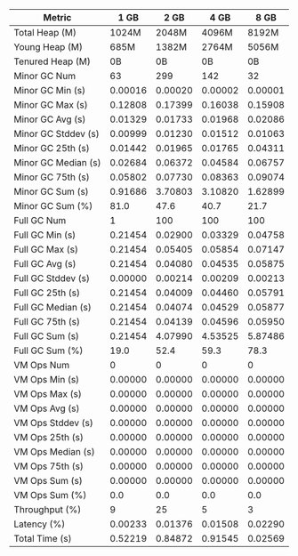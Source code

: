 | Metric | 1 GB | 2 GB | 4 GB | 8 GB |
|------|----|----|----|----|
| Total Heap (M) | 1024M | 2048M | 4096M | 8192M |
| Young Heap (M) | 685M | 1382M | 2764M | 5056M |
| Tenured Heap (M) | 0B | 0B | 0B | 0B |
| Minor GC Num | 63 | 299 | 142 | 32 |
| Minor GC Min (s) | 0.00016 | 0.00020 | 0.00002 | 0.00001 |
| Minor GC Max (s) | 0.12808 | 0.17399 | 0.16038 | 0.15908 |
| Minor GC Avg (s) | 0.01329 | 0.01733 | 0.01968 | 0.02086 |
| Minor GC Stddev (s) | 0.00999 | 0.01230 | 0.01512 | 0.01063 |
| Minor GC 25th (s) | 0.01442 | 0.01965 | 0.01765 | 0.04311 |
| Minor GC Median (s) | 0.02684 | 0.06372 | 0.04584 | 0.06757 |
| Minor GC 75th (s) | 0.05802 | 0.07730 | 0.08363 | 0.09074 |
| Minor GC Sum (s) | 0.91686 | 3.70803 | 3.10820 | 1.62899 |
| Minor GC Sum (%) | 81.0 | 47.6 | 40.7 | 21.7 |
| Full GC Num | 1 | 100 | 100 | 100 |
| Full GC Min (s) | 0.21454 | 0.02900 | 0.03329 | 0.04758 |
| Full GC Max (s) | 0.21454 | 0.05405 | 0.05854 | 0.07147 |
| Full GC Avg (s) | 0.21454 | 0.04080 | 0.04535 | 0.05875 |
| Full GC Stddev (s) | 0.00000 | 0.00214 | 0.00209 | 0.00213 |
| Full GC 25th (s) | 0.21454 | 0.04009 | 0.04460 | 0.05791 |
| Full GC Median (s) | 0.21454 | 0.04074 | 0.04529 | 0.05877 |
| Full GC 75th (s) | 0.21454 | 0.04139 | 0.04596 | 0.05950 |
| Full GC Sum (s) | 0.21454 | 4.07990 | 4.53525 | 5.87486 |
| Full GC Sum (%) | 19.0 | 52.4 | 59.3 | 78.3 |
| VM Ops Num | 0 | 0 | 0 | 0 |
| VM Ops Min (s) | 0.00000 | 0.00000 | 0.00000 | 0.00000 |
| VM Ops Max (s) | 0.00000 | 0.00000 | 0.00000 | 0.00000 |
| VM Ops Avg (s) | 0.00000 | 0.00000 | 0.00000 | 0.00000 |
| VM Ops Stddev (s) | 0.00000 | 0.00000 | 0.00000 | 0.00000 |
| VM Ops 25th (s) | 0.00000 | 0.00000 | 0.00000 | 0.00000 |
| VM Ops Median (s) | 0.00000 | 0.00000 | 0.00000 | 0.00000 |
| VM Ops 75th (s) | 0.00000 | 0.00000 | 0.00000 | 0.00000 |
| VM Ops Sum (s) | 0.00000 | 0.00000 | 0.00000 | 0.00000 |
| VM Ops Sum (%) | 0.0 | 0.0 | 0.0 | 0.0 |
| Throughput (%) | 9 | 25 | 5 | 3 |
| Latency (%) | 0.00233 | 0.01376 | 0.01508 | 0.02290 |
| Total Time (s) | 0.52219 | 0.84872 | 0.91545 | 0.02569 |
